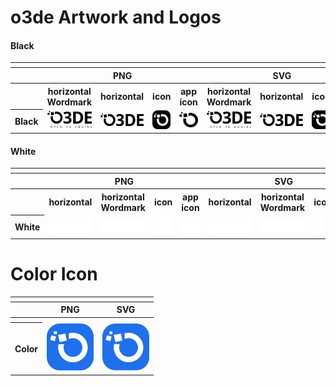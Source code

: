 # o3de Artwork and Logos

#### Black

<table>
    <tr>
    	<th colspan="9"></th>
    </tr>
    <tr>
        <th></th>
        <th colspan="4">PNG</th>
        <th colspan="4">SVG</th>
    </tr>
    <tr>
        <th></th>
        <th>horizontal Wordmark</th>
        <th>horizontal</th>
        <th>icon</th>
        <th>app icon</th>
        <th>horizontal Wordmark</th>
        <th>horizontal</th>
        <th>icon</th>
        <th>app icon</th>
    </tr>
    <tr>
        <th>Black</th>
        <td><img src="o3de/01_O3DE Logo with Wordmark/PNG/O3DE-Logo-with-WorkMark-Black-Mono-HR.png" width="200"></td>
        <td><img src="o3de/02_O3DE Logo without Wordmark/PNG/O3DE-Logo-Black-Mono-HR.png" width="200"></td>
        <td><img src="o3de/03_O3DE Application Icon/PNG/O3DE-Circle-Icon-REV-MONO.png" width="75"></td>
        <td><img src="o3de/04_O3DE Icon/PNG/O3DE-Circle-LogoMark-MONO.png" width="75"></td>
        <td><img src="o3de/01_O3DE Logo with Wordmark/SVG/O3DE-Logo-with-WorkMark-Black-Mono.svg" width="200"></td>
        <td><img src="o3de/02_O3DE Logo without Wordmark/SVG/O3DE-Logo-Black-Mono.svg" width="200"></td>
        <td><img src="o3de/03_O3DE Application Icon/SVG/O3DE-Circle-Icon-REV-MONO.svg" width="75"></td>
        <td><img src="o3de/04_O3DE Icon/SVG/O3DE-Circle-LogoMark-REV-MONO.svg" width="75"></td>
    </tr>
</table>

#### White

<table>
    <tr>
    	<th colspan="9"></th>
    </tr>
    <tr>
        <th></th>
        <th colspan="4">PNG</th>
        <th colspan="4">SVG</th>
    </tr>
    <tr>
        <th></th>
        <th>horizontal</th>
        <th>horizontal Wordmark</th>
        <th>icon</th>
        <th>app icon</th>
        <th>horizontal</th>
        <th>horizontal Wordmark</th>
        <th>icon</th>
        <th>app icon</th>
    </tr>
    <tr>
        <th>White</th>
        <td><img src="o3de/01_O3DE Logo with Wordmark/PNG/O3DE-Logo-with-WorkMark-REV-Mono-HR.png" width="200"></td>
        <td><img src="o3de/02_O3DE Logo without Wordmark/PNG/O3DE-Logo-REV-Mono-HR.png" width="200"></td>
        <td><img src="o3de/03_O3DE Application Icon/PNG/O3DE-Circle-Icon-REV.png" width="75"></td>
        <td><img src="o3de/04_O3DE Icon/PNG/O3DE-Circle-LogoMark-REV.png" width="75"></td>
        <td><img src="o3de/01_O3DE Logo with Wordmark/SVG/O3DE-Logo-with-WorkMark-REV-Mono.svg" width="200"></td>
        <td><img src="o3de/02_O3DE Logo without Wordmark/SVG/O3DE-Logo-REV-Mono.svg" width="200"></td>
        <td><img src="o3de/03_O3DE Application Icon/SVG/O3DE-Circle-Icon-REV.svg" width="75"></td>
        <td><img src="o3de/04_O3DE Icon/SVG/O3DE-Circle-LogoMark-REV.svg" width="75"></td>
    </tr>
</table>

# Color Icon
<table>
    <tr>
    	<th colspan="3"></th>
    </tr>
    <tr>
        <th></th>
        <th colspan="1">PNG</th>
        <th colspan="1">SVG</th>
    </tr>
    <tr>
        <th></th>
        <th></th>
        <th></th>
    </tr>
    <tr>
        <th>Color</th>
        <td><img src="o3de/03_O3DE Application Icon/PNG/O3DE-Circle-Icon.png" width="75"></td>
        <td><img src="o3de/03_O3DE Application Icon/SVG/O3DE-Circle-Icon.svg" width="75"></td>
    </tr>
</table>
